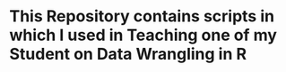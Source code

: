 # This Repository contains scripts in which I used in Teaching one of my Student on Data Wrangling in R